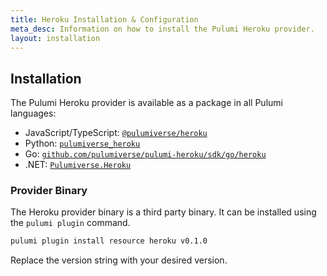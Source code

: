 ```yaml
---
title: Heroku Installation & Configuration
meta_desc: Information on how to install the Pulumi Heroku provider.
layout: installation
---
```


## Installation

The Pulumi Heroku provider is available as a package in all Pulumi languages:

* JavaScript/TypeScript: [`@pulumiverse/heroku`](https://www.npmjs.com/package/@pulumiverse/heroku)
* Python: [`pulumiverse_heroku`](https://pypi.org/project/pulumiverse_heroku/)
* Go: [`github.com/pulumiverse/pulumi-heroku/sdk/go/heroku`](https://github.com/pulumiverse/pulumi-heroku/tree/main/sdk/go/heroku)
* .NET: [`Pulumiverse.Heroku`](https://www.nuget.org/packages/Pulumiverse.Heroku)

### Provider Binary

The Heroku provider binary is a third party binary. It can be installed using the `pulumi plugin` command.

```bash
pulumi plugin install resource heroku v0.1.0
```

Replace the version string with your desired version.
